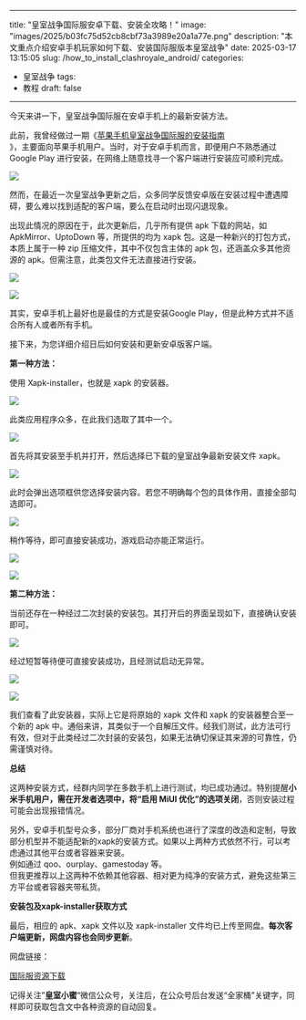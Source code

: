 
---
title: "皇室战争国际服安卓下载、安装全攻略！"
image: "images/2025/b03fc75d52cb8cbf73a3989e20a1a77e.png"
description: "本文重点介绍安卓手机玩家如何下载、安装国际服版本皇室战争"
date: 2025-03-17 13:15:05
slug: /how_to_install_clashroyale_android/
categories:
  - 皇室战争
tags:
  - 教程
draft: false
---  
  
今天来讲一下，皇室战争国际服在安卓手机上的最新安装方法。  
  
  
此前，我曾经做过一期《[苹果手机皇室战争国际服的安装指南](/posts/clashroyale/2025/03/how-to-play-global-clash-royale)  
》，主要面向苹果手机用户。当时，对于安卓手机而言，即便用户不熟悉通过 Google Play 进行安装，在网络上随意找寻一个客户端进行安装应可顺利完成。  
  
  
![](64bfaece7df39509a8a6fdb1e634e4a1.png)  
  
  
然而，在最近一次皇室战争更新之后，众多同学反馈安卓版在安装过程中遭遇障碍，要么难以找到适配的客户端，要么在启动时出现闪退现象。  
  
  
出现此情况的原因在于，此次更新后，几乎所有提供 apk 下载的网站，如 ApkMirror、UptoDown 等，所提供的均为 xapk 包。这是一种新兴的打包方式，本质上属于一种 zip 压缩文件，其中不仅包含主体的 apk 包，还涵盖众多其他资源的 apk。但需注意，此类包文件无法直接进行安装。  
  
  
![](e2c03c7b5dc7de080fa7e89d22f98221.png)  
  
  
![](4d6b46b4ddf08389cda774e90206b73b.png)  
  
  
其实，安卓手机上最好也是最佳的方式是安装Google Play，但是此种方式并不适合所有人或者所有手机。  
  
  
接下来，为您详细介绍日后如何安装和更新安卓版客户端。  
  
  
  
**第一种方法：**  
  
  
使用 Xapk-installer，也就是 xapk 的安装器。  
  
  
![](e54c99612fab0254836c465a57d21a54.png)  
  
  
此类应用程序众多，在此我们选取了其中一个。  
  
  
![](70f759f84df99d72b07d1f7b8af3e47c.png)  
  
  
  
首先将其安装至手机并打开，然后选择已下载的皇室战争最新安装文件 xapk。  
  
  
![](c20bc1505a49c66dfe4bdf47014474a0.png)  
  
  
  
此时会弹出选项框供您选择安装内容。若您不明确每个包的具体作用，直接全部勾选即可。  
  
  
![](f02eade7d71fd4df7f3d3ca4c80140f5.png)  
  
  
  
稍作等待，即可直接安装成功，游戏启动亦能正常运行。  
  
  
![](db22983c820e9a835963fc0404985732.png)  
  
  
![](c7620cef6ed55c75e7945c57a2243215.png)  
  
  
  
**第二种方法：**  
  
  
当前还存在一种经过二次封装的安装包。其打开后的界面呈现如下，直接确认安装即可。  
  
  
![](916b769ff8f20fd75422710d9a53b4ea.png)  
  
  
  
经过短暂等待便可直接安装成功，且经测试启动无异常。  
  
  
![](c501d7c75451c550acbbc5afe876e8bf.png)  
  
  
  
![](c431696c67d755e81495843f246fe681.png)  
  
  
我们查看了此安装器，实际上它是将原始的 xapk 文件和 xapk 的安装器整合至一个新的 apk 中。通俗来讲，其类似于一个自解压文件。经我们测试，此方法可行有效，但对于此类经过二次封装的安装包，如果无法确切保证其来源的可靠性，仍需谨慎对待。  
  
  
  
**总结**  
  
  
这两种安装方式，经群内同学在多数手机上进行测试，均已成功通过。特别提醒**小米手机用户，需在开发者选项中，将“启用 MiUI 优化”的选项关闭**，否则安装过程可能会出现报错情况。  
  
  
另外，安卓手机型号众多，部分厂商对手机系统也进行了深度的改造和定制，导致部分机型并不能适配新的xapk的安装方式。如果以上两种方式依然不行，可以考虑通过其他平台或者容器来安装。  
例如通过 qoo、ourplay、gamestoday 等。  
但我更推荐以上这两种不依赖其他容器、相对更为纯净的安装方式，避免这些第三方平台或者容器夹带私货。  
  
  
  
**安装包及xapk-installer获取方式**  
  
  
最后，相应的 apk、xapk 文件以及 xapk-installer 文件均已上传至网盘。**每次客户端更新，网盘内容也会同步更新**。  

网盘链接：

[国际服资源下载](/global)
  
  
记得关注”**皇室小蜜**“微信公众号，关注后，在公众号后台发送“全家桶”关键字，同样即可获取包含文中各种资源的自动回复。  
  
 
